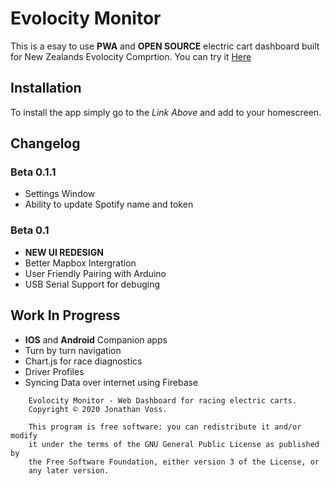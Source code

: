 # Evolocity Monitor
This is a esay to use **PWA** and **OPEN SOURCE** electric cart dashboard built for New Zealands Evolocity Comprtion. You can try it [Here](https://asteroidscode.github.io/Evolocity-Monitor/publicDesktop/index.html)

## Installation
To install the app simply go to the *Link Above* and add to your homescreen.

## Changelog
### Beta 0.1.1
* Settings Window
* Ability to update Spotify name and token

### Beta 0.1
* **NEW UI REDESIGN**
* Better Mapbox Intergration
* User Friendly Pairing with Arduino
* USB Serial Support for debuging

## Work In Progress
* **IOS** and **Android** Companion apps
* Turn by turn navigation
* Chart.js for race diagnostics
* Driver Profiles
* Syncing Data over internet using Firebase

```
    Evolocity Monitor - Web Dashboard for racing electric carts.
    Copyright © 2020 Jonathan Voss.

    This program is free software: you can redistribute it and/or modify
    it under the terms of the GNU General Public License as published by
    the Free Software Foundation, either version 3 of the License, or
    any later version.
```
